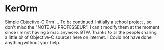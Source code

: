 KerOrm
======

Simple Objective-C Orm ... To be continued. Initially a school project , so don't mind the "NOTE AU PROFESSEUR".
I can't modify them at the moment since i'm not having a mac anymore. 
BTW, Thanks to all the people sharing a little bit of Objective-C sources here on internet. I Could not have done anything without your help.
